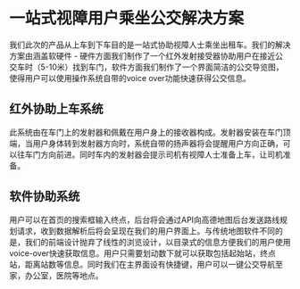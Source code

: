 # 一站式视障用户乘坐公交解决方案
我们此次的产品从上车到下车目的是一站式协助视障人士乘坐出租车。我们的解决方案由涵盖软硬件 - 硬件方面我们制作了一个红外发射接受器协助用户在接近公交车时（5-10米）找到车门，软件方面我们制作了一个界面简洁的公交导览图，使得用户可以使用操作系统自带的voice over功能快速获得公交信息。

## 红外协助上车系统
此系统由在车门上的发射器和佩戴在用户身上的接收器构成。发射器安装在车门顶端，当用户身体转到发射器方向时，系统自带的扬声器将会提醒用户方向正确，可以往车门方向前进。同时车内的发射器会提示司机有视障人士准备上车，让司机准备。

## 软件协助系统
用户可以在首页的搜索框输入终点，后台将会通过API向高德地图后台发送路线规划请求，收到数据解析后将会呈现在我们的用户界面上。与传统地图软件不同的是，我们的前端设计抛弃了线性的浏览设计，以目录式的信息方便我们的用户使用voice-over快速获取信息。用户只需要划动数下就可以获取包括起始站，终点站，距离站数等信息。同时我们在主界面设有快捷键，用户可以一键公交导航至家，办公室，医院等地点。
